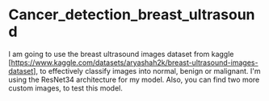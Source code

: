 # Cancer_detection_breast_ultrasound

I am going to use the breast ultrasound images dataset from kaggle [https://www.kaggle.com/datasets/aryashah2k/breast-ultrasound-images-dataset], to effectively classify images into normal, benign or malignant. I'm using the ResNet34 architecture for my model. Also, you can find two more custom images, to test this model. 
